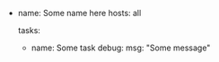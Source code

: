- name: Some name here
  hosts: all

  tasks:

  - name: Some task
    debug:
      msg: "Some message"
